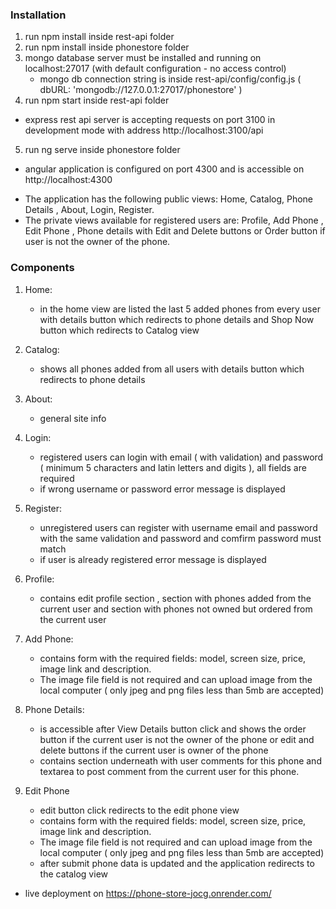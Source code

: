 ### Installation

1. run npm install inside rest-api folder
2. run npm install inside phonestore folder
3. mongo database server must be installed and running on localhost:27017 (with default configuration - no access control)
    - mongo db connection string is inside rest-api/config/config.js ( dbURL: 'mongodb://127.0.0.1:27017/phonestore' )
4. run npm start inside rest-api folder
 - express rest api server is accepting requests on port 3100 in development mode with address http://localhost:3100/api
5. run ng serve inside phonestore folder
 - angular application is configured on port 4300 and is accessible on http://localhost:4300

* The application has the following public views: Home, Catalog, Phone  Details , About, Login, Register.
* The private views available for registered users are: Profile, Add Phone , Edit Phone , Phone details  with Edit and Delete buttons or Order button if user is
not the owner of the phone.

### Components
1. Home: 
    - in the home view are listed the last 5 added phones from every user with details button
    which redirects to phone details and Shop Now button which redirects to Catalog view

2. Catalog:
    - shows all phones added from all users with details button which redirects to phone details

3. About: 
    - general site info

4. Login:
    - registered users can login with email ( with validation) and password 
    ( minimum 5 characters and latin letters and digits ), all fields are required
    - if wrong username or password error message is displayed

5. Register:
    - unregistered users can register with username email and password with the same 
    validation and password and comfirm password must match
    - if user is already registered error message is displayed

6. Profile:
    - contains edit profile section , section with phones added from the current user
    and section with phones not owned but ordered from the current user

7. Add Phone:
    - contains form with the required fields: model, screen size, price, image link
    and description. 
    - The image file field is not required and can upload image 
    from the local computer ( only jpeg and png files less than 5mb are accepted)

8. Phone Details:
    - is accessible after View Details button click and shows the order button if
    the current user is not the owner of the phone or edit and delete buttons if the
    current user is owner of the phone
    - contains section underneath with user comments for this phone and textarea to post comment from the current user for this phone.
9. Edit Phone
    - edit button click redirects to the edit phone view
    - contains form with the required fields: model, screen size, price, image link
    and description. 
    - The image file field is not required and can upload image 
    from the local computer ( only jpeg and png files less than 5mb are accepted)
    - after submit phone data is updated and the application redirects to the catalog view

* live deployment on https://phone-store-jocg.onrender.com/                   
